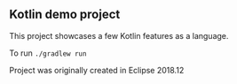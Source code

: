 ## Kotlin demo project

This project showcases a few Kotlin features as a language.

To run 
```./gradlew run```

Project was originally created in Eclipse 2018.12
